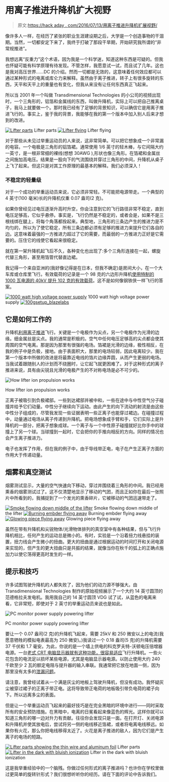 # 用离子推进升降机扩大视野

> 原文:[https://hack aday . com/2016/07/13/用离子推进升降机扩展视野/](https://hackaday.com/2016/07/13/expanding-horizons-with-the-ion-propelled-lifter/)

像许多人一样，在经历了紧张的职业生涯建设期之后，大学是一个创造事物的干涸期。当然，一切都安定下来了，我终于打破了那段干旱期，开始研究我所谓的“非常规推进”。

我想远离“反重力”这个术语，因为我是一个科学迷，知道这种东西是可疑的。但我也怀疑可能有科学原理有待发现。不管怎样，我愿意试一试，而且试了几年。这也是我对高压世界……DC 的介绍。然而一切都是无效的，这意味着任何效应都可以通过某种形式的电离或库仑力来解释。虽然由于离子推进，转子上有很多旋转的东西，天平和天平上的重量也有变化，但我从来没有让任何东西真正飞起来。

所以当 2001 年一个叫做 Transdimensional Technologies 的小公司的视频出现时，一个三角形的，铝箔和金属线的东西，叫做升降机，实际上可以把自己推离桌子，我马上就要做一个。那时我已经有了足够的背景知识，可以确信它是用离子推进飞行的。事实上，鉴于我的背景，我能够在我的第一个版本中加入别人后来才想到的改进。

 [![Lifter parts](../Images/434ee67d6e6f75b4be56005f60d656ee.png "Lifter parts")](https://hackaday.com/2016/07/13/expanding-horizons-with-the-ion-propelled-lifter/lifter_flying_closeup_side_view_an/) Lifter parts [![Lifter flying](../Images/39352a93ad89b9c9feb13aff3392fb4b.png "Lifter flying")](https://hackaday.com/2016/07/13/expanding-horizons-with-the-ion-propelled-lifter/lifter_flying/) Lifter flying

对于那些从未见过举重运动员的人来说，这非常简单。可以把它想象成一个非常漏的电容。一个电极是三角形的铝箔裙。通常使用 1/6 英寸的轻木棒，与它间隔大约一英寸，是一根非常细的裸线(想想 30AWG ),形状也像三角形。在箔裙和金属丝之间施加高电压。结果是一股向下的气流围绕并穿过三角形的中间，升降机从桌子上飞了起来。但这只是对其工作原理的最基本的解释。我们必须深入！

### 不稳定的轻量级

对于一个成功的举重运动员来说，它必须非常轻。不可能把电源带走。一个典型的 4 英寸(100 毫米)长的升降机仅重 0.07 盎司(2 克)。

如果你曾经见过电压逐渐升高时升空，你会注意到它的飞行路径非常不稳定，直到电压足够高，它似乎悬停。事实是，飞行仍然是不稳定的，或者会是，如果不是三根线绑在腿上，将每个角落都拴起来。典型地，三角形的三条边产生的推进力是不均匀的，所以为了使它稳定，所有三条边都必须有足够的推进力来提升它们各自的边。这意味着最强的一方推进力超过了它的需要，而最弱的一方推进力正好是它需要的。压住它的线使它看起来很稳定。

就在第一架升降机起飞后不久，各种变化也出现了:多个三角形连接在一起，螺旋代替三角形，甚至用箔管代替直边裙。

我记得一个来自亚洲的(我好像记得是在日本，但我不确定)是房间大小，在一个大车库或仓库里飞行。有效载荷的记录是一个 98 克的六边形升降机[使用特制的 1000 瓦电源的 40kV 提升 102 克的有效载荷](http://blazelabs.com/l-c-hexspiral.asp)。这不是如何像钢铁侠一样飞行的答案。

 [![1000 watt high voltage power supply](../Images/941d7f03d2b9935a4657e968cf5989ea.png "1000 watt high voltage power supply")](https://hackaday.com/2016/07/13/expanding-horizons-with-the-ion-propelled-lifter/spiralhexv3_blaze_labs/) 1000 watt high voltage power supply [![100gsetup_blazelabs](../Images/f2066b4ab945de250e763173811fb47e.png "100gsetup_blazelabs")](https://hackaday.com/2016/07/13/expanding-horizons-with-the-ion-propelled-lifter/100gsetup_blazelabs/) 

## 它是如何工作的

升降机[利用离子推进](http://rspa.royalsocietypublishing.org/content/469/2154/20120623.abstract)飞行。关键是一个电极作为尖点，另一个电极作为光滑的边缘。细金属丝是尖点。我的通常是积极的。空气中任何电压足够高的尖点都会使其周围的空气电离。那是因为那里有很强的电场。箔裙是光滑的边缘，极性相反，在我的例子中是负极，接地。由于表面积大，那里的电场较弱，因此电离较少。我在第一个版本中所做的改进是将最靠近电线的箔片边缘弄圆，从而产生更弱的电场。当我试着跟随别人的计划而不绕圈时，让它起飞就更困难了。对于这种形式的离子推进来说，具有由尖锐且光滑的电极产生的不对称电场是必不可少的。

![How lifter ion propulsion works](../Images/a364ab81b00724aaff71418eb38d0094.png)

How lifter ion propulsion works

正离子被吸引到负极裙部。一些到达裙部并被中和，一些在途中与中性空气分子碰撞并给予它们动量。中性分子继续向下运动。由此产生的向下流动的射流是由这些中性分子组成的，尽管我发现一些证据表明一些正离子也能穿过裙边。在碰撞过程中，动量通过电场从离子传递到升降机。把电场想象成手臂和手，它们实际上是升降机的一部分，把离子想象成球。一个离子与一个中性原子碰撞就好比你手中的球撞上了另一个球。当球撞到一起时，它会把你的手推向相反的方向。同样的情况也会产生离子推进力。

电子也发挥了作用，但在我的例子中，由于导线带正电，电子在产生正离子方面的作用大于传递动量。

## 烟雾和真空测试

烟雾测试显示，大量的空气快速向下移动，穿过并围绕着三角形的中间。我已经用熏香的烟雾测试过了。这不仅清楚地显示了移动的气团，而且正如你在最后一张照片中所看到的，我捕捉到了一个发光的熏香碎片，它被移动的气团迅速带走了。

 [![Smoke flowing down middle of the lifter](../Images/83dd902b48ab8bbc5c4de93cdf0449b4.png "Smoke flowing down middle of the lifter")](https://hackaday.com/2016/07/13/expanding-horizons-with-the-ion-propelled-lifter/lifter_smoke_test_center_smoke_1/) Smoke flowing down middle of the lifter [![Burning embder flying away](../Images/792a22011c50ebb95367349d6a225209.png "Burning embder flying away")](https://hackaday.com/2016/07/13/expanding-horizons-with-the-ion-propelled-lifter/lifter_smoke_test_side_smoke/) Burning embder flying away [![Glowing piece flying away](../Images/f724bdf1f62da6e94f08dc46ae4d269a.png "Glowing piece flying away")](https://hackaday.com/2016/07/13/expanding-horizons-with-the-ion-propelled-lifter/lifter_flying_ember_03/) Glowing piece flying away

虽然在带有升降机和尖锐物体/光滑物体排列的真空室中有各种结果，但与飞行升降机相比，任何产生的运动总是微小的。有时，实验是一个沿着扭力线悬挂的装置，扭力线会产生微小的扭曲。更大的扭曲是通过根据运动的时间打开和关闭电源来实现的，但产生的更大扭曲只是共振的结果，就像当你在秋千的弧上的正确点施加力以使它荡得更高时发生的一样。

## 提示和技巧

许多试图驾驶升降机的人都失败了，因为他们的动力源不够强大。由 Transdimensional Technologies 制作的原始视频展示了一个大约 14 英寸圆顶的范德格拉夫发电机。我用我自己的 14 英寸圆顶 VDG 试了试，从蓝色的电离来看，它非常短，即使对于 2 英寸的举重运动员来说也是如此。

![PC monitor power supply powering lifter](../Images/9b07da673a69f46cd7e5cbce6061d96c.png)

PC monitor power supply powering lifter

要让一个 0.07 盎司(2 克)的升降机飞起来，需要 25kV 和 250 微安以上的电流(我愿意牺牲的模拟电表最高为 250 微安)。)我读过一个 0.18 盎司(5 克)的升降机需要 37 千伏和 1.7 毫安。为此，你说的是一个墙上供电的科克罗夫特-沃顿电压倍增器电源。一台[老式 CRT 电脑显示器就有这种功能，很容易适应](http://hackaday.com/2014/06/14/repurpose-an-old-crt-computer-monitor-as-a-high-voltage-science-project-power-supply/)飞行升降机。一些火花包含的电流足以损坏某些电源，尤其是电脑显示器电源。以防止使用大约 240 千欧至少 2 瓦的额定电阻与提升器的输入串联。我通常把它放在地面一侧，因为那里没有太多的[泄漏问题](http://hackaday.com/2016/06/15/wrangling-high-voltage/)。

请注意，我曾经试着从一个满是灰尘的地板上驾驶升降机，但没有成功。我怀疑灰尘被穿过裙子的正离子带正电。这将导致带正电荷的地板吸引带负电荷的裙子向下。所以远离多尘的表面。

但是让一个举重运动员飞起来的最好技巧是在完全黑暗的环境中进行——同时采取所有的安全预防措施。在黑暗中，电离的日冕看起来像蓝色的辉光。这样你就可以知道三角形的哪一边对升力有贡献。往往你会发现只是一面。在打开灯、关闭电源和升降机并使其放电后，尝试将另一侧的电线移近箔裙，或者将电离电线移远。如果你有火花，那么你把电线移得太近了。火花是离子推进的敌人，因为它们是产生离子的电场的短路。

 [![Lifter parts showing the thin wire and aluminum foil](../Images/7770a61dd7513d722ab44702bef8e7fe.png "Lifter parts")](https://hackaday.com/2016/06/08/high-voltage-please-but-dont-forget-the-current/lifter_light_an/) Lifter parts [![Lifter in the dark with bluish ionization](../Images/675c3d47fceab5319dfc5c53807ef2e4.png "Lifter in the dark with bluish ionization")](https://hackaday.com/2016/06/08/high-voltage-please-but-dont-forget-the-current/lifter_dark_an-2/) Lifter in the dark with bluish ionization

这是我举重经验中的一个脑残。你做过任何形式的离子推进吗？也许你在学校里做过更简单的旋转针形式？我们很想听听你的经历。请在下面的评论中告诉我们。
